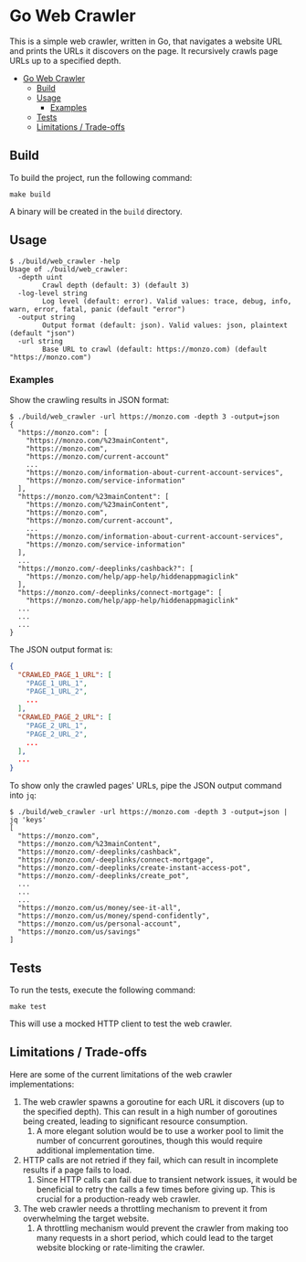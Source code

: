 # Go Web Crawler

This is a simple web crawler, written in Go, that navigates a website URL and prints the URLs it discovers on the page. It recursively crawls page URLs up to a specified depth.

- [Go Web Crawler](#go-web-crawler)
  - [Build](#build)
  - [Usage](#usage)
    - [Examples](#examples)
  - [Tests](#tests)
  - [Limitations / Trade-offs](#limitations--trade-offs)

## Build

To build the project, run the following command:

```shell
make build
```

A binary will be created in the `build` directory.

## Usage

```shell
$ ./build/web_crawler -help
Usage of ./build/web_crawler:
  -depth uint
        Crawl depth (default: 3) (default 3)
  -log-level string
        Log level (default: error). Valid values: trace, debug, info, warn, error, fatal, panic (default "error")
  -output string
        Output format (default: json). Valid values: json, plaintext (default "json")
  -url string
        Base URL to crawl (default: https://monzo.com) (default "https://monzo.com")
```

### Examples

Show the crawling results in JSON format:

```shell
$ ./build/web_crawler -url https://monzo.com -depth 3 -output=json
{
  "https://monzo.com": [
    "https://monzo.com/%23mainContent",
    "https://monzo.com",
    "https://monzo.com/current-account"
    ...
    "https://monzo.com/information-about-current-account-services",
    "https://monzo.com/service-information"
  ],
  "https://monzo.com/%23mainContent": [
    "https://monzo.com/%23mainContent",
    "https://monzo.com",
    "https://monzo.com/current-account",
    ...
    "https://monzo.com/information-about-current-account-services",
    "https://monzo.com/service-information"
  ],
  ...
  "https://monzo.com/-deeplinks/cashback?": [
    "https://monzo.com/help/app-help/hiddenappmagiclink"
  ],
  "https://monzo.com/-deeplinks/connect-mortgage": [
    "https://monzo.com/help/app-help/hiddenappmagiclink"
  ...
  ...
  ...
}
```

The JSON output format is:

```json
{
  "CRAWLED_PAGE_1_URL": [
    "PAGE_1_URL_1",
    "PAGE_1_URL_2",
    ...
  ],
  "CRAWLED_PAGE_2_URL": [
    "PAGE_2_URL_1",
    "PAGE_2_URL_2",
    ...
  ],
  ...
}
```

To show only the crawled pages' URLs, pipe the JSON output command into `jq`:

```shell
$ ./build/web_crawler -url https://monzo.com -depth 3 -output=json | jq 'keys'
[
  "https://monzo.com",
  "https://monzo.com/%23mainContent",
  "https://monzo.com/-deeplinks/cashback",
  "https://monzo.com/-deeplinks/connect-mortgage",
  "https://monzo.com/-deeplinks/create-instant-access-pot",
  "https://monzo.com/-deeplinks/create_pot",
  ...
  ...
  ...
  "https://monzo.com/us/money/see-it-all",
  "https://monzo.com/us/money/spend-confidently",
  "https://monzo.com/us/personal-account",
  "https://monzo.com/us/savings"
]
```

## Tests

To run the tests, execute the following command:

```shell
make test
```

This will use a mocked HTTP client to test the web crawler.

## Limitations / Trade-offs

Here are some of the current limitations of the web crawler implementations:

1. The web crawler spawns a goroutine for each URL it discovers (up to the specified depth). This can result in a high number of goroutines being created, leading to significant resource consumption.
   1. A more elegant solution would be to use a worker pool to limit the number of concurrent goroutines, though this would require additional implementation time.
1. HTTP calls are not retried if they fail, which can result in incomplete results if a page fails to load.
   1. Since HTTP calls can fail due to transient network issues, it would be beneficial to retry the calls a few times before giving up. This is crucial for a production-ready web crawler.
1. The web crawler needs a throttling mechanism to prevent it from overwhelming the target website.
   1. A throttling mechanism would prevent the crawler from making too many requests in a short period, which could lead to the target website blocking or rate-limiting the crawler.
